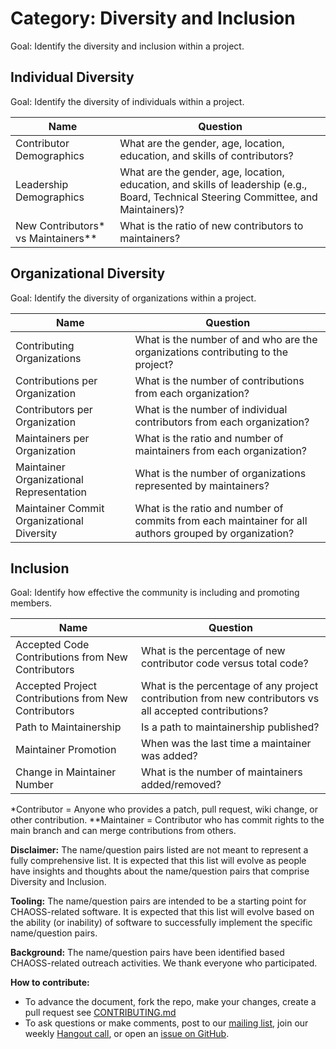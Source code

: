 # Category: Diversity and Inclusion

Goal: Identify the diversity and inclusion within a project. 

## Individual Diversity

Goal: Identify the diversity of individuals within a project.

Name | Question
--- | ---
Contributor Demographics | What are the gender, age, location, education, and skills of contributors? 
Leadership Demographics | What are the gender, age, location, education, and skills of leadership (e.g., Board, Technical Steering Committee, and Maintainers)?
New Contributors* vs Maintainers** | What is the ratio of new contributors to maintainers?

## Organizational Diversity

Goal: Identify the diversity of organizations within a project.

Name | Question
--- | ---
Contributing Organizations | What is the number of and who are the organizations contributing to the project?
Contributions per Organization | What is the number of contributions from each organization?
Contributors per Organization | What is the number of individual contributors from each organization?
Maintainers per Organization | What is the ratio and number of maintainers from each organization?
Maintainer Organizational Representation | What is the number of organizations represented by maintainers?
Maintainer Commit Organizational Diversity | What is the ratio and number of commits from each maintainer for all authors grouped by organization?

## Inclusion

Goal: Identify how effective the community is including and promoting members.

Name | Question
--- | ---
Accepted Code Contributions from New Contributors | What is the percentage of new contributor code versus total code?
Accepted Project Contributions from New Contributors | What is the percentage of any project contribution from new contributors vs all accepted contributions?
Path to Maintainership | Is a path to maintainership published?
Maintainer Promotion | When was the last time a maintainer was added?
Change in Maintainer Number | What is the number of maintainers added/removed?

*Contributor = Anyone who provides a patch, pull request, wiki change, or other contribution.
**Maintainer = Contributor who has commit rights to the main branch and can merge contributions from others.

**Disclaimer:**
The name/question pairs listed are not meant to represent a fully comprehensive list. It is expected that this list will evolve as people have insights and thoughts about the name/question pairs that comprise Diversity and Inclusion.

**Tooling:**
The name/question pairs are intended to be a starting point for CHAOSS-related software. It is expected that this list will evolve based on the ability (or inability) of software to successfully implement the specific name/question pairs.

**Background:**
The name/question pairs have been identified based CHAOSS-related outreach activities. We thank everyone who participated.

**How to contribute:**
- To advance the document, fork the repo, make your changes, create a pull request see [CONTRIBUTING.md][contrib]
- To ask questions or make comments, post to our [mailing list][ml], join our weekly [Hangout call][ho], or open an [issue on GitHub][issue].

[contrib]: .github/CONTRIBUTING.md
[ml]: https://wiki.linuxfoundation.org/chaoss/metrics#mail-list
[ho]: https://wiki.linuxfoundation.org/chaoss/metrics#weekly-hangout
[issue]: https://github.com/chaoss/metrics/issues
